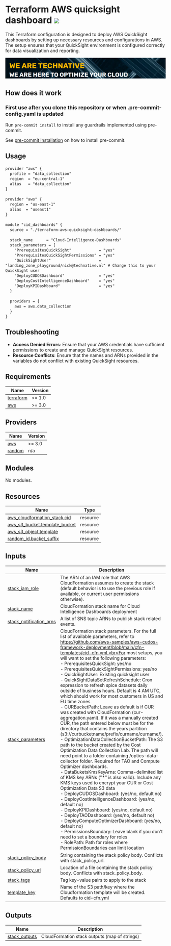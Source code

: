 # Terraform AWS quicksight dashboard ![](https://img.shields.io/github/actions/workflow/status/wearetechnative/terraform-aws-quicksight-dashboards/tflint.yaml?style=plastic)

<!-- SHIELDS -->

This Terraform configuration is designed to deploy AWS QuickSight dashboards by setting up necessary resources and configurations in AWS. The setup ensures that your QuickSight environment is configured correctly for data visualization and reporting.

[![](we-are-technative.png)](https://www.technative.nl)

## How does it work

### First use after you clone this repository or when .pre-commit-config.yaml is updated

Run `pre-commit install` to install any guardrails implemented using pre-commit.

See [pre-commit installation](https://pre-commit.com/#install) on how to install pre-commit.

## Usage
```hcl
provider "aws" {
  profile = "data_collection"
  region  = "eu-central-1"
  alias   = "data_collection"
}

provider "aws" {
  region = "us-east-1"
  alias  = "useast1"
}

module "cid_dashboards" {
  source = "./terraform-aws-quicksight-dashboards/"

  stack_name      = "Cloud-Intelligence-Dashboards"
  stack_parameters = {
    "PrerequisitesQuickSight"            = "yes"
    "PrerequisitesQuickSightPermissions" = "yes"
    "QuickSightUser"                     = "landing_zone_playground/nick@technative.nl" # Change this to your QuickSight user
    "DeployCUDOSDashboard"               = "yes"
    "DeployCostIntelligenceDashboard"    = "yes"
    "DeployKPIDashboard"                 = "yes"
  }

  providers = {
    aws = aws.data_collection
  }
}
```
## Troubleshooting

- **Access Denied Errors**: Ensure that your AWS credentials have sufficient permissions to create and manage QuickSight resources.
- **Resource Conflicts**: Ensure that the names and ARNs provided in the variables do not conflict with existing QuickSight resources.

<!-- BEGIN_TF_DOCS -->
## Requirements

| Name | Version |
|------|---------|
| <a name="requirement_terraform"></a> [terraform](#requirement\_terraform) | >= 1.0 |
| <a name="requirement_aws"></a> [aws](#requirement\_aws) | >= 3.0 |

## Providers

| Name | Version |
|------|---------|
| <a name="provider_aws"></a> [aws](#provider\_aws) | >= 3.0 |
| <a name="provider_random"></a> [random](#provider\_random) | n/a |

## Modules

No modules.

## Resources

| Name | Type |
|------|------|
| [aws_cloudformation_stack.cid](https://registry.terraform.io/providers/hashicorp/aws/latest/docs/resources/cloudformation_stack) | resource |
| [aws_s3_bucket.template_bucket](https://registry.terraform.io/providers/hashicorp/aws/latest/docs/resources/s3_bucket) | resource |
| [aws_s3_object.template](https://registry.terraform.io/providers/hashicorp/aws/latest/docs/resources/s3_object) | resource |
| [random_id.bucket_suffix](https://registry.terraform.io/providers/hashicorp/random/latest/docs/resources/id) | resource |

## Inputs

| Name | Description | Type | Default | Required |
|------|-------------|------|---------|:--------:|
| <a name="input_stack_iam_role"></a> [stack\_iam\_role](#input\_stack\_iam\_role) | The ARN of an IAM role that AWS CloudFormation assumes to create the stack (default behavior is to use the previous role if available, or current user permissions otherwise). | `string` | `null` | no |
| <a name="input_stack_name"></a> [stack\_name](#input\_stack\_name) | CloudFormation stack name for Cloud Intelligence Dashboards deployment | `string` | n/a | yes |
| <a name="input_stack_notification_arns"></a> [stack\_notification\_arns](#input\_stack\_notification\_arns) | A list of SNS topic ARNs to publish stack related events. | `list(string)` | `[]` | no |
| <a name="input_stack_parameters"></a> [stack\_parameters](#input\_stack\_parameters) | CloudFormation stack parameters. For the full list of available parameters, refer to<br>https://github.com/aws-samples/aws-cudos-framework-deployment/blob/main/cfn-templates/cid-cfn.yml.<br>For most setups, you will want to set the following parameters:<br>  - PrerequisitesQuickSight: yes/no<br>  - PrerequisitesQuickSightPermissions: yes/no<br>  - QuickSightUser: Existing quicksight user<br>  - QuickSightDataSetRefreshSchedule: Cron expression to refresh spice datasets daily outside of business hours. Default is 4 AM UTC, which should work for most customers in US and EU time zones<br>  - CURBucketPath: Leave as default is if CUR was created with CloudFormation (cur-aggregation.yaml). If it was a manually created CUR, the path entered below must be for the directory that contains the years partition (s3://curbucketname/prefix/curname/curname/).<br>  - OptimizationDataCollectionBucketPath: The S3 path to the bucket created by the Cost Optimization Data Collection Lab. The path will need point to a folder containing /optics-data-collector folder. Required for TAO and Compute Optimizer dashboards.<br>  - DataBuketsKmsKeyArns: Comma-delimited list of KMS key ARNs ("*" is also valid). Include any KMS keys used to encrypt your CUR or Cost Optimization Data S3 data<br>  - DeployCUDOSDashboard: (yes/no, default no)<br>  - DeployCostIntelligenceDashboard: (yes/no, default no)<br>  - DeployKPIDashboard: (yes/no, default no)<br>  - DeployTAODashboard: (yes/no, default no)<br>  - DeployComputeOptimizerDashboard: (yes/no, default no)<br>  - PermissionsBoundary: Leave blank if you don't need to set a boundary for roles<br>  - RolePath: Path for roles where PermissionBoundaries can limit location | `map(string)` | n/a | yes |
| <a name="input_stack_policy_body"></a> [stack\_policy\_body](#input\_stack\_policy\_body) | String containing the stack policy body. Conflicts with stack\_policy\_url. | `string` | `null` | no |
| <a name="input_stack_policy_url"></a> [stack\_policy\_url](#input\_stack\_policy\_url) | Location of a file containing the stack policy body. Conflicts with stack\_policy\_body. | `string` | `null` | no |
| <a name="input_stack_tags"></a> [stack\_tags](#input\_stack\_tags) | Tag key-value pairs to apply to the stack | `map(string)` | `null` | no |
| <a name="input_template_key"></a> [template\_key](#input\_template\_key) | Name of the S3 path/key where the Cloudformation template will be created. Defaults to cid-cfn.yml | `string` | `"cid-cfn.yml"` | no |

## Outputs

| Name | Description |
|------|-------------|
| <a name="output_stack_outputs"></a> [stack\_outputs](#output\_stack\_outputs) | CloudFormation stack outputs (map of strings) |
<!-- END_TF_DOCS -->
